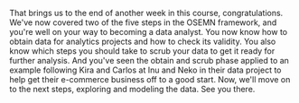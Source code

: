 That brings us to the end of another week in this course, congratulations. We've now covered two of the five steps in the OSEMN framework, and you're well on your way to becoming a data analyst. You now know how to obtain data for analytics projects and how to check its validity. You also know which steps you should take to scrub your data to get it ready for further analysis. And you've seen the obtain and scrub phase applied to an example following Kira and Carlos at Inu and Neko in their data project to help get their e-commerce business off to a good start. Now, we'll move on to the next steps, exploring and modeling the data. See you there.